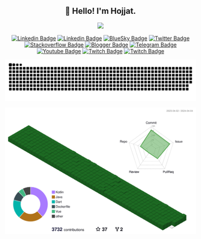<h2 align="center">👋 Hello! I'm Hojjat.</h2>

<div align="center">

  <img src="https://user-images.githubusercontent.com/74038190/225813708-98b745f2-7d22-48cf-9150-083f1b00d6c9.gif" width="600">
  
</div>

<div align="center">

  [![Linkedin Badge](https://img.shields.io/badge/-GLinBoy.com-success?style=flat&logo=AIOHTTP&logoColor=white&link=https://glinboy.com)](https://glinboy.com)
  [![Linkedin Badge](https://img.shields.io/badge/-hojjatabedi-blue?style=flat&logo=Linkedin&logoColor=white&link=https://www.linkedin.com/in/hojjatabedi)](https://www.linkedin.com/in/hojjatabedi)
  [![BlueSky Badge](https://img.shields.io/badge/-GLinBoy-3693F3?style=flat&logo=icloud&logoColor=white&link=https://glinboy.bsky.social)](https://glinboy.bsky.social)
  [![Twitter Badge](https://img.shields.io/badge/-GLinBoy-blue?style=flat&logo=Twitter&logoColor=white&link=https://www.twitter.com/glinboy)](https://www.twitter.com/glinboy)
  [![Stackoverflow Badge](https://img.shields.io/badge/-GLinBoy-important?style=flat&logo=Stackoverflow&logoColor=white&link=https://stackoverflow.com/users/2670847/glinboy)](https://stackoverflow.com/users/2670847/glinboy)
  [![Blogger Badge](https://img.shields.io/badge/-GLinBoy-orange?style=flat&logo=Blogger&logoColor=white&link=https://blog.glinboy.com/)](https://blog.glinboy.com/)
  [![Telegram Badge](https://img.shields.io/badge/-GLinBoy-informational?style=flat&logo=Telegram&logoColor=white&link=https://t.me/glinboy_channel)](https://t.me/glinboy_channel)
  [![Youtube Badge](https://img.shields.io/badge/-GLinBoy-red?style=flat&logo=Youtube&logoColor=white&link=https://youtube.com/@glinboy)](https://youtube.com/@glinboy)
  [![Twitch Badge](https://img.shields.io/badge/-GLinBoy-blueviolet?style=flat&logo=Twitch&logoColor=white&link=https://www.twitch.tv/glinboy)](https://www.twitch.tv/glinboy)
  [![Twitch Badge](https://img.shields.io/badge/-GLinBoy-yellowgreen?style=flat&logo=Goodreads&logoColor=white&link=https://goodreads.com/glinboy)](https://goodreads.com/glinboy)

</div>

<div align="center">

  ![Snake animation](./images/snk/github-contribution-grid-snake.svg)

</div>

<div align="center">

  ![GitHub Profile 3D Contribute](./images/profile-3d-contrib/profile-green-animate.svg)

</div>
